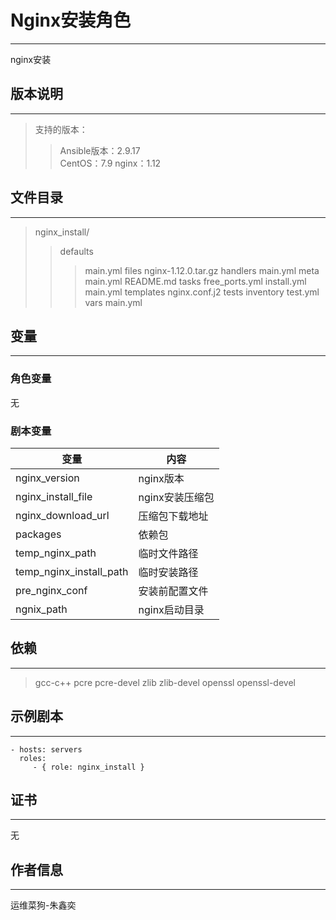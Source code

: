 # Nginx安装角色
-----------

nginx安装

## 版本说明
------------

>支持的版本：
>>Ansible版本：2.9.17  
>>CentOS：7.9
>>nginx：1.12

## 文件目录
--------------

>nginx_install/
>>defaults
>>>main.yml
>>files
>>>nginx-1.12.0.tar.gz
>>handlers
>>>main.yml
>>meta
>>>main.yml
>>README.md
>>tasks
>>>free_ports.yml
>>>install.yml 
>>>main.yml
>>templates
>>>nginx.conf.j2
>>tests
>>>inventory
>>>test.yml
>>vars
>>>main.yml

## 变量
--------------
### 角色变量

无

### 剧本变量

|  变量  | 内容  |
|  ----  | ----  |
| nginx_version  | nginx版本 |
| nginx_install_file  | nginx安装压缩包 |
| nginx_download_url  |   压缩包下载地址  |
| packages  | 依赖包 | 
| temp_nginx_path  | 临时文件路径 |
| temp_nginx_install_path  | 临时安装路径 |
| pre_nginx_conf  |  安装前配置文件  |
| ngnix_path | nginx启动目录 |

## 依赖
------------

> gcc-c++
> pcre 
> pcre-devel
> zlib 
> zlib-devel
> openssl 
> openssl-devel

## 示例剧本
----------------

    - hosts: servers
      roles:
         - { role: nginx_install }

## 证书
-------

无

## 作者信息
------------------
 
运维菜狗-朱鑫奕
